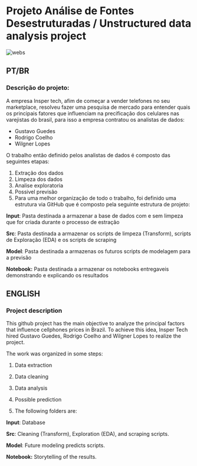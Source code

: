 # Projeto Análise de Fontes Desestruturadas / Unstructured data analysis project
![webs](https://user-images.githubusercontent.com/62568619/118508261-69a3e400-b705-11eb-932d-b1e67e091682.jpg)

## PT/BR 

### Descrição do projeto:

A empresa Insper tech, afim de começar a vender telefones no seu marketplace, resolveu fazer uma pesquisa de mercado para entender quais os principais fatores que influenciam na precificação dos celulares nas varejistas do brasil, para isso a empresa contratou os analistas de dados:

- Gustavo Guedes
- Rodrigo Coelho
- Wilgner Lopes

O trabalho então definido pelos analistas de dados é composto das seguintes etapas:

1) Extração dos dados 
2) Limpeza dos dados 
3) Analise exploratoria
4) Possivel previsão
5) Para uma melhor organização de todo o trabalho, foi definido uma estrutura via GitHub que é composto pela seguinte estrutura de projeto:

**Input**: Pasta destinada a armazenar a base de dados com e sem limpeza que for criada durante o processo de estração

**Src**: Pasta destinada a armazenar os scripts de limpeza (Transform), scripts de Exploração (EDA) e os scripts de scraping

**Model**: Pasta destinada a armazenas os futuros scripts de modelagem para a previsão

**Notebook:** Pasta destinada a armazenar os notebooks entregaveis demonstrando e explicando os resultados

## ENGLISH

### Project description

This github project has the main objective to analyze the principal factors that influence cellphones prices in Brazil. To achieve this idea, Insper Tech hired Gustavo Guedes, Rodrigo Coelho and Wilgner Lopes to realize the project.

The work was organized in some steps:
1) Data extraction 
2) Data cleaning 
3) Data analysis 
4) Possible prediction 

5) The following folders are:

**Input**: Database

**Src**: Cleaning (Transform), Exploration (EDA), and scraping scripts.  

**Model**: Future modeling predicts scripts. 

**Notebook:** Storytelling of the results. 
